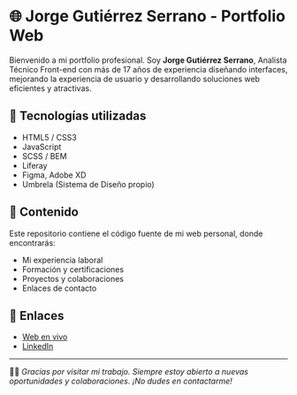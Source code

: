 # 🌐 Jorge Gutiérrez Serrano - Portfolio Web


Bienvenido a mi portfolio profesional. Soy **Jorge Gutiérrez Serrano**, Analista Técnico Front-end con más de 17 años de experiencia diseñando interfaces, mejorando la experiencia de usuario y desarrollando soluciones web eficientes y atractivas.

## 🚀 Tecnologías utilizadas

- HTML5 / CSS3
- JavaScript
- SCSS / BEM
- Liferay
- Figma, Adobe XD
- Umbrela (Sistema de Diseño propio)

## 📂 Contenido

Este repositorio contiene el código fuente de mi web personal, donde encontrarás:

- Mi experiencia laboral
- Formación y certificaciones
- Proyectos y colaboraciones
- Enlaces de contacto

## 🔗 Enlaces

- [Web en vivo](https://jorgegs-tech.github.io/portfolio) <!-- cambia esto si el nombre del repo es diferente -->
- [LinkedIn](https://www.linkedin.com/in/jorgegutierrezserrano/)

---

👨‍💻 *Gracias por visitar mi trabajo. Siempre estoy abierto a nuevas oportunidades y colaboraciones. ¡No dudes en contactarme!*
